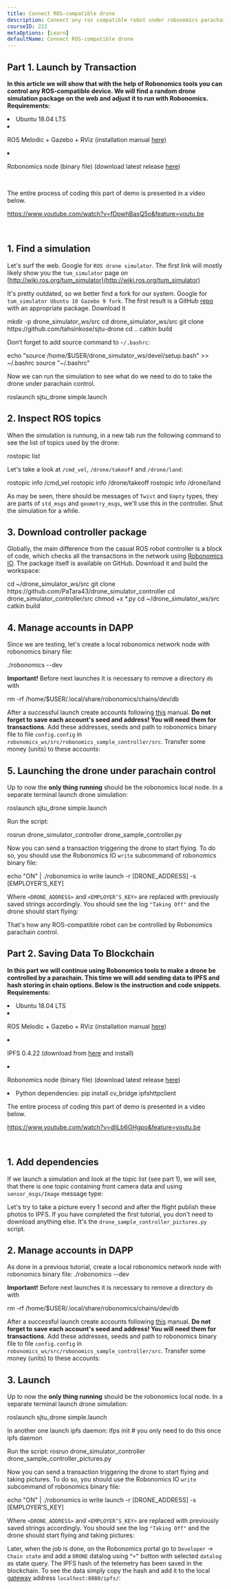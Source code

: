 ```yaml
---
title: Connect ROS-compatible drone
description: Connect any ros compatible robot under robonomics parachain control.
courseID: 222
metaOptions: [Learn]
defaultName: Connect ROS-compatible drone
---
```



## Part 1. Launch by Transaction

**In this article we will show that with the help of Robonomics tools you can control any ROS-compatible device. We will find a random drone simulation package on the web and adjust it to run with Robonomics.**
**Requirements:**

<List>

<li>Ubuntu 18.04 LTS</li>

<li class="flex">

ROS Melodic + Gazebo + RViz (installation manual [here](http://wiki.ros.org/melodic/Installation))

</li>

<li class="flex">

Robonomics node (binary file) (download latest release [here](https://github.com/airalab/robonomics/releases))

</li>

</List>

<br/>

The entire process of coding this part of demo is presented in a video below.

https://www.youtube.com/watch?v=fDpwhBasQ5o&feature=youtu.be

<br/>

## 1. Find a simulation
Let's surf the web. Google for `ROS drone simulator`. The first link will mostly likely show you the `tum_simulator` page on [http://wiki.ros.org/tum_simulator](http://wiki.ros.org/tum_simulator)


<LessonImages imageClasses="mb" src="connect-any-ros-compatible-drone/tum_simulator.jpg" alt="tum_simulator"/>

It's pretty outdated, so we better find a fork for our system. Google for `tum_simulator Ubuntu 18 Gazebo 9 fork`. The first result is a GitHub [repo](https://github.com/tahsinkose/sjtu-drone) with an appropriate package. Download it

<LessonCodeWrapper language="bash">
mkdir -p drone_simulator_ws/src
cd drone_simulator_ws/src
git clone https://github.com/tahsinkose/sjtu-drone
cd ..
catkin build
</LessonCodeWrapper>

Don’t forget to add source command to `~/.bashrc`:

<LessonCodeWrapper language="bash" codeClass="big-code">
echo "source /home/$USER/drone_simulator_ws/devel/setup.bash" >> ~/.bashrc
source "~/.bashrc"
</LessonCodeWrapper>

Now we can run the simulation to see what do we need to do to take the drone under parachain control.

<LessonCodeWrapper language="bash">
roslaunch sjtu_drone simple.launch
</LessonCodeWrapper>

## 2. Inspect ROS topics
When the simulation is runnung, in a new tab run the following command to see the list of topics used by the drone:

<LessonCodeWrapper language="bash">
rostopic list
</LessonCodeWrapper>

Let's take a look at `/cmd_vel`, `/drone/takeoff` and `/drone/land`:

<LessonCodeWrapper language="bash">
rostopic info /cmd_vel
rostopic info /drone/takeoff
rostopic info /drone/land
</LessonCodeWrapper>

<LessonImages imageClasses="mb" src="connect-any-ros-compatible-drone/topics_info.jpg" alt="topics_info"/>

As may be seen, there should be messages of `Twist` and `Empty` types, they are parts of `std_msgs` and `geometry_msgs`, we'll use this in the controller. Shut the simulation for a while.

## 3. Download controller package
Globally, the main difference from the casual ROS robot controller is a block of code, which checks all the transactions in the network using [Robonomics IO](https://wiki.robonomics.network/docs/rinterface/). The package itself is available on GitHub. Download it and build the workspace:

<LessonCodeWrapper language="bash">
cd ~/drone_simulator_ws/src
git clone https://github.com/PaTara43/drone_simulator_controller
cd drone_simulator_controller/src
chmod +x *.py
cd ~/drone_simulator_ws/src
catkin build
</LessonCodeWrapper>

## 4. Manage accounts in DAPP
Since we are testing, let's create a local robonomics network node with robonomics binary file:

<LessonCodeWrapper language="bash">
./robonomics --dev
</LessonCodeWrapper>

**Important!** Before next launches it is necessary to remove a directory `db` with

<LessonCodeWrapper language="bash" codeClass="big-code">
rm -rf /home/$USER/.local/share/robonomics/chains/dev/db
</LessonCodeWrapper>

After a successful launch create accounts following [this](https://wiki.robonomics.network/docs/create-account-in-dapp/) manual. **Do not forget to save each account's seed and address! You will need them for transactions**. Add these addresses, seeds and path to robonomics binary file to file `config.config` in `robonomics_ws/src/robonomics_sample_controller/src`. Transfer some money (units) to these accounts:

<LessonImages imageClasses="mb" src="connect-any-ros-compatible-drone/balances.jpg" alt="balances"/>

## 5. Launching the drone under parachain control

Up to now the **only thing running** should be the robonomics local node. In a separate terminal launch drone simulation:

<LessonCodeWrapper language="bash">
roslaunch sjtu_drone simple.launch
</LessonCodeWrapper>

Run the script:

<LessonCodeWrapper language="bash" codeClass="big-code">
rosrun drone_simulator_controller drone_sample_controller.py
</LessonCodeWrapper>

<LessonImages imageClasses="mb" src="connect-any-ros-compatible-drone/launched_drone.jpg" alt="launched_drone"/>

Now you can send a transaction triggering the drone to start flying. To do so, you should use the Robonomics IO `write` subcommand of robonomics binary file:

<LessonCodeWrapper language="bash" codeClass="big-code">
echo "ON" | ./robonomics io write launch -r [DRONE_ADDRESS] -s [EMPLOYER’S_KEY]
</LessonCodeWrapper>

Where `<DRONE_ADDRESS>`  and `<EMPLOYER’S_KEY>` are replaced with  previously saved strings accordingly.
You should see the log `"Taking Off"` and the drone should start flying:

<LessonImages imageClasses="mb" src="connect-any-ros-compatible-drone/flying.jpg" alt="flying"/>

That's how any ROS-compatible robot can be controlled by Robonomics parachain control.


##  Part 2. Saving Data To Blockchain

**In this part we will continue using Robonomics tools to make a drone be controlled by a parachain. This time we will add sending data to IPFS and hash storing in chain options. Below is the instruction and code snippets. Requirements:**

<List>

<li>Ubuntu 18.04 LTS</li>

<li class="flex">

ROS Melodic + Gazebo + RViz (installation manual [here](http://wiki.ros.org/melodic/Installation))
</li>

<li class="flex">

IPFS 0.4.22 (download from [here](https://dist.ipfs.io/go-ipfs/v0.4.22/go-ipfs_v0.4.22_linux-386.tar.gz) and install)
</li>

<li class="flex">

Robonomics node (binary file) (download latest release [here](https://github.com/airalab/robonomics/releases))
</li>

<li>Python dependencies:
<LessonCodeWrapper language="bash">
pip install cv_bridge ipfshttpclient
</LessonCodeWrapper>
</li>

</List>

The entire process of coding this part of demo is presented in a video below.

https://www.youtube.com/watch?v=dliLb6GHgpo&feature=youtu.be

<br/>

## 1. Add dependencies
If we launch a simulation and look at the topic list (see part 1), we will see, that there is one topic containing front camera data and using `sensor_msgs/Image` message type:

<LessonImages imageClasses="mb" src="connect-any-ros-compatible-drone/front_camera.jpg" alt="front_camera"/>

Let's try to take a picture every 1 second and after the flight publish these photos to IPFS. If you have completed the first tutorial, you don't need to download anything else. It's the `drone_sample_controller_pictures.py` script.

## 2. Manage accounts in DAPP
As done in a previous tutorial, create a local robonomics network node with robonomics binary file:
<LessonCodeWrapper language="bash">
./robonomics --dev
</LessonCodeWrapper>

**Important!** Before next launches it is necessary to remove a directory `db` with

<LessonCodeWrapper language="bash" codeClass="big-code">
rm -rf /home/$USER/.local/share/robonomics/chains/dev/db
</LessonCodeWrapper>

After a successful launch create accounts following [this](https://wiki.robonomics.network/docs/create-account-in-dapp/) manual. **Do not forget to save each account's seed and address! You will need them for transactions**. Add these addresses, seeds and path to robonomics binary file to file `config.config` in `robonomics_ws/src/robonomics_sample_controller/src`. Transfer some money (units) to these accounts:

<LessonImages imageClasses="mb" src="connect-any-ros-compatible-drone/balances.jpg" alt="balances"/>

## 3. Launch
Up to now the **only thing running** should be the robonomics local node. In a separate terminal launch drone simulation:

<LessonCodeWrapper language="bash">
roslaunch sjtu_drone simple.launch
</LessonCodeWrapper>

In another one launch ipfs daemon:
<LessonCodeWrapper language="bash">
ifps init # you only need to do this once
ipfs daemon
</LessonCodeWrapper>

Run the script:
<LessonCodeWrapper language="bash" codeClass="big-code">
rosrun drone_simulator_controller drone_sample_controller_pictures.py
</LessonCodeWrapper>

Now you can send a transaction triggering the drone to start flying and taking pictures. To do so, you should use the Robonomics IO `write` subcommand of robonomics binary file:

<LessonCodeWrapper language="bash" codeClass="big-code">
echo "ON" | ./robonomics io write launch -r [DRONE_ADDRESS] -s [EMPLOYER’S_KEY]
</LessonCodeWrapper>

Where `<DRONE_ADDRESS>`  and `<EMPLOYER’S_KEY>` are replaced with  previously saved strings accordingly.
You should see the log `"Taking Off"` and the drone should start flying and taking pictures:

<LessonImages imageClasses="mb" src="connect-any-ros-compatible-drone/flying_picturing.jpg" alt="flying_picturing"/>

Later, when the job is done, on the Robonomics portal go to `Developer` -> `Chain state` and add a `DRONE` datalog using `“+”` button with selected `datalog` as state query. The IPFS hash of the telemetry has been saved in the blockchain. To see the data simply copy the hash and add it to the local [gateway](https://gateway.ipfs.io/ipfs/QmeYYwD4y4DgVVdAzhT7wW5vrvmbKPQj8wcV2pAzjbj886/docs/getting-started/) address `localhost:8080/ipfs/`:


<LessonImages imageClasses="mb" src="connect-any-ros-compatible-drone/datalog.jpg" alt="Voila"/>